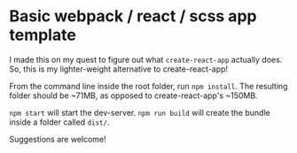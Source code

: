 # Basic webpack / react / scss app template

I made this on my quest to figure out what `create-react-app` actually does. So, this is my lighter-weight alternative to create-react-app!

From the command line inside the root folder, run `npm install`. The resulting folder should be ~71MB, as opposed to create-react-app's ~150MB.  

`npm start` will start the dev-server.
`npm run build` will create the bundle inside a folder called `dist/`.

Suggestions are welcome!
